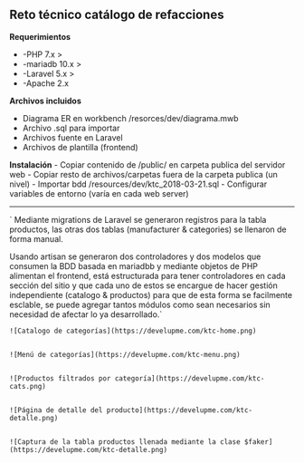 ## Reto técnico catálogo de refacciones
  **Requerimientos**
  * -PHP 7.x >
  * -mariadb 10.x >
  * -Laravel 5.x >
  * -Apache 2.x


  **Archivos incluidos**
   - Diagrama ER en workbench /resorces/dev/diagrama.mwb
   - Archivo .sql para importar
   - Archivos fuente en Laravel
   - Archivos de plantilla (frontend)


  **Instalación**
	- Copiar contenido de /public/ en carpeta publica del servidor web
	- Copiar resto de archivos/carpetas fuera de la carpeta publica (un nivel)
	- Importar bdd /resources/dev/ktc_2018-03-21.sql
	- Configurar variables de entorno (varía en cada web server)


-------

   ` Mediante migrations de Laravel se generaron registros para la tabla productos, las otras dos tablas (manufacturer & categories) se llenaron de forma manual.

   Usando artisan se generaron dos controladores y dos modelos que consumen la BDD basada en mariadbb y mediante objetos de PHP alimentan el frontend, está estructurada para tener controladores en cada sección del sitio y que cada uno de estos se encargue de hacer gestión independiente (catalogo & productos) para que de esta forma se facilmente esclable, se puede agregar tantos módulos como sean necesarios sin necesidad de afectar lo ya desarrollado.`



	![Catalogo de categorías](https://develupme.com/ktc-home.png)


	![Menú de categorías](https://develupme.com/ktc-menu.png)


	![Productos filtrados por categoría](https://develupme.com/ktc-cats.png)


	![Página de detalle del producto](https://develupme.com/ktc-detalle.png)


	![Captura de la tabla productos llenada mediante la clase $faker](https://develupme.com/ktc-detalle.png)



